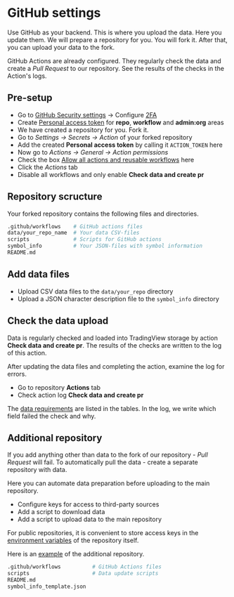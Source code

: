 [gh_security]: https://github.com/settings/security
[gh_token]: https://github.com/settings/tokens
[gh_docs_pat]: https://docs.github.com/en/authentication/keeping-your-account-and-data-secure/creating-a-personal-access-token
[gh_docs_2fa]: https://docs.github.com/en/authentication/securing-your-account-with-two-factor-authentication-2fa/configuring-two-factor-authentication
[gh_docs_actions]: https://docs.github.com/en/enterprise-cloud@latest/organizations/managing-organization-settings/disabling-or-limiting-github-actions-for-your-organization#allowing-select-actions-and-reusable-workflows-to-run
[gh_docs_logs]: https://docs.github.com/en/actions/monitoring-and-troubleshooting-workflows/using-workflow-run-logs
[env_var]: https://docs.github.com/en/actions/learn-github-actions/environment-variables
[repo_updater]: https://github.com/org-bot/finra-updater
[_data]: /data.md

# GitHub settings

Use GitHub as your backend. This is where you upload the data. Here you update them.
We will prepare a repository for you. You will fork it. After that, you can upload your data to the fork.

GitHub Actions are already configured. They regularly check the data and create a _Pull Request_ to our repository.
See the results of the checks in the Action's logs.

## Pre-setup

- Go to [GitHub Security settings][gh_docs_2fa] → Configure [2FA][gh_security]
- Create [Personal access token][gh_docs_pat] for __repo__, __workflow__ and __admin:org__ areas
- We have created a repository for you. Fork it.
- Go to _Settings → Secrets → Action_ of your forked repository
- Add the created __Personal access token__ by calling it `ACTION_TOKEN` here
- Now go to _Actions → General → Action permissions_
- Check the box [Allow all actions and reusable workflows][gh_docs_actions] here
- Click the _Actions_ tab
- Disable all workflows and only enable __Check data and create pr__

## Repository scructure

Your forked repository contains the following files and directories.

```bash
.github/workflows    # GitHub actions files
data/your_repo_name  # Your data CSV-files
scripts              # Scripts for GitHub actions
symbol_info          # Your JSON-files with symbol information
README.md
```

## Add data files

- Upload CSV data files to the `data/your_repo` directory
- Upload a JSON character description file to the `symbol_info` directory

## Check the data upload

Data is regularly checked and loaded into TradingView storage by action __Check data and create pr__. 
The results of the checks are written to the log of this action.

After updating the data files and completing the action, examine the log for errors.

- Go to repository __Actions__ tab
- Check action log __Check data and create pr__

The [data requirements][_data] are listed in the tables. In the log, we write which field failed the check and why.

## Additional repository

If you add anything other than data to the fork of our repository - _Pull Request_ will fail.
To automatically pull the data - create a separate repository with data.

Here you can automate data preparation before uploading to the main repository.

- Configure keys for access to third-party sources
- Add a script to download data
- Add a script to upload data to the main repository

For public repositories, it is convenient to store access keys in the [environment variables][env_var] of the repository itself.

Here is an [example][repo_updater] of the additional repository.

```bash
.github/workflows          # GitHub Actions files
scripts                    # Data update scripts
README.md
symbol_info_template.json
```

